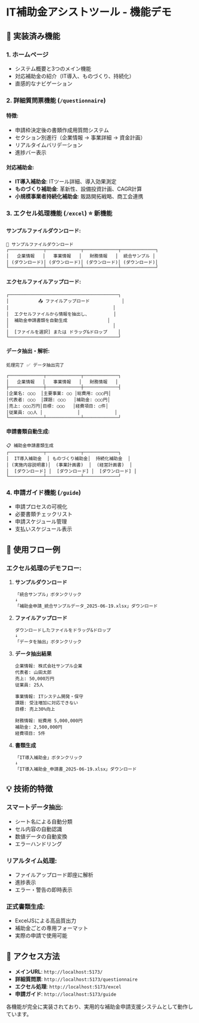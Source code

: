 # IT補助金アシストツール - 機能デモ

## 📱 実装済み機能

### 1. ホームページ
- システム概要と3つのメイン機能
- 対応補助金の紹介（IT導入、ものづくり、持続化）
- 直感的なナビゲーション

### 2. 詳細質問票機能 (`/questionnaire`)
#### 特徴:
- 申請枠決定後の書類作成用質問システム
- セクション別進行（企業情報 → 事業詳細 → 資金計画）
- リアルタイムバリデーション
- 進捗バー表示

#### 対応補助金:
- **IT導入補助金**: ITツール詳細、導入効果測定
- **ものづくり補助金**: 革新性、設備投資計画、CAGR計算  
- **小規模事業者持続化補助金**: 販路開拓戦略、商工会連携

### 3. エクセル処理機能 (`/excel`) ⭐ **新機能**

#### サンプルファイルダウンロード:
```
📁 サンプルファイルダウンロード
┌─────────────┬─────────────┬─────────────┬─────────────┐
│   企業情報   │   事業情報   │   財務情報   │  統合サンプル │
│ (ダウンロード)│ (ダウンロード)│ (ダウンロード)│ (ダウンロード)│
└─────────────┴─────────────┴─────────────┴─────────────┘
```

#### エクセルファイルアップロード:
```
┌─────────────────────────────────────────┐
│           📤 ファイルアップロード            │
│                                       │
│  エクセルファイルから情報を抽出し、         │
│  補助金申請書類を自動生成               │
│                                       │
│  [ファイルを選択] または ドラッグ&ドロップ    │
└─────────────────────────────────────────┘
```

#### データ抽出・解析:
```
処理完了 ✅ データ抽出完了

┌─────────────┬─────────────┬─────────────┐
│   企業情報   │   事業情報   │   財務情報   │
├─────────────┼─────────────┼─────────────┤
│企業名: ○○○  │主要事業: ○○ │総費用: ○○○円│
│代表者: ○○○  │課題: ○○○   │補助金: ○○○円│
│売上: ○○○万円│目標: ○○○   │経費項目: ○件│
│従業員: ○○人 │             │             │
└─────────────┴─────────────┴─────────────┘
```

#### 申請書類自動生成:
```
📋 補助金申請書類生成
┌─────────────┬─────────────┬─────────────┐
│  IT導入補助金  │ ものづくり補助金│  持続化補助金  │
│ (実施内容説明書)│  (事業計画書)  │  (経営計画書)  │
│  [ダウンロード] │  [ダウンロード] │  [ダウンロード] │
└─────────────┴─────────────┴─────────────┘
```

### 4. 申請ガイド機能 (`/guide`)
- 申請プロセスの可視化
- 必要書類チェックリスト
- 申請スケジュール管理
- 支払いスケジュール表示

## 🔄 使用フロー例

### エクセル処理のデモフロー:

1. **サンプルダウンロード**
   ```
   「統合サンプル」ボタンクリック
   ↓
   「補助金申請_統合サンプルデータ_2025-06-19.xlsx」ダウンロード
   ```

2. **ファイルアップロード**
   ```
   ダウンロードしたファイルをドラッグ&ドロップ
   ↓
   「データを抽出」ボタンクリック
   ```

3. **データ抽出結果**
   ```
   企業情報: 株式会社サンプル企業
   代表者: 山田太郎
   売上: 50,000万円
   従業員: 25人
   
   事業情報: ITシステム開発・保守
   課題: 受注増加に対応できない
   目標: 売上30%向上
   
   財務情報: 総費用 5,000,000円
   補助金: 2,500,000円
   経費項目: 5件
   ```

4. **書類生成**
   ```
   「IT導入補助金」ボタンクリック
   ↓
   「IT導入補助金_申請書_2025-06-19.xlsx」ダウンロード
   ```

## 💡 技術的特徴

### スマートデータ抽出:
- シート名による自動分類
- セル内容の自動認識
- 数値データの自動変換
- エラーハンドリング

### リアルタイム処理:
- ファイルアップロード即座に解析
- 進捗表示
- エラー・警告の即時表示

### 正式書類生成:
- ExcelJSによる高品質出力
- 補助金ごとの専用フォーマット
- 実際の申請で使用可能

## 🎯 アクセス方法

- **メインURL**: `http://localhost:5173/`
- **詳細質問票**: `http://localhost:5173/questionnaire`
- **エクセル処理**: `http://localhost:5173/excel`
- **申請ガイド**: `http://localhost:5173/guide`

各機能が完全に実装されており、実用的な補助金申請支援システムとして動作しています。